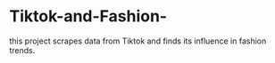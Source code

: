 # Tiktok-and-Fashion-
this project scrapes data from Tiktok and finds its influence in fashion trends.  
